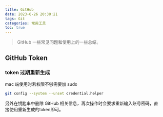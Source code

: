 ```yaml
---
title: GitHub
date: 2023-6-26 20:30:21
tags: Git
categories: 常用工具
toc: true
---
```


> GitHub 一些常见问题和使用上的一些总结。

<!-- more -->

## GitHub Token

### token 过期重新生成
mac 端使用时若权限不够需要加 sudo
```bash
git config --system --unset credential.helper 
```
另外在钥匙串中删除 GitHub 相关信息，再次操作时会要求重新输入账号密码，直接使用重新生成的token即可。